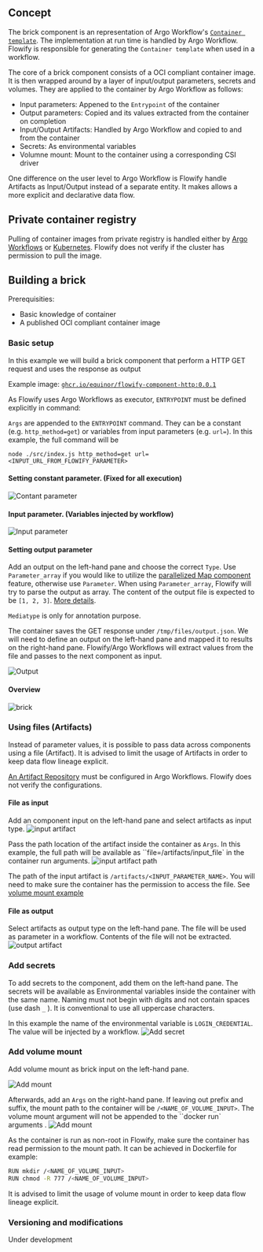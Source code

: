 ## Concept

The brick component is an representation of Argo Workflow's [`Container template`](https://argoproj.github.io/argo-workflows/fields/#container). The implementation at run time is handled by Argo Workflow. Flowify is responsible for generating the `Container template` when used in a workflow. 

The core of a brick component consists of a OCI compliant container image. It is then wrapped around by a layer of input/output parameters, secrets and volumes. They are applied to the container by Argo Workflow as follows:

- Input parameters: Appened to the `Entrypoint` of the container
- Output parameters: Copied and its values extracted from the container on completion
- Input/Output Artifacts: Handled by Argo Workflow and copied to and from the container
- Secrets: As environmental variables
- Volumne mount: Mount to the container using a corresponding CSI driver

One difference on the user level to Argo Workflow is Flowify handle Artifacts as Input/Output instead of a separate entity. It makes allows a more explicit and declarative data flow.

## Private container registry

Pulling of container images from private registry is handled either by [Argo Workflows](https://github.com/argoproj/argo-workflows/blob/master/examples/image-pull-secrets.yaml) or [Kubernetes](https://kubernetes.io/docs/tasks/configure-pod-container/configure-service-account/#add-imagepullsecrets-to-a-service-account). Flowify does not verify if the cluster has permission to pull the image.

## Building a brick

Prerequisities:

- Basic knowledge of container
- A published OCI compliant container image

### Basic setup
In this example we will build a brick component that perform a HTTP GET request and uses the response as output

Example image: [`ghcr.io/equinor/flowify-component-http:0.0.1`](https://github.com/equinor/flowify-component-http)

As Flowify uses Argo Workflows as executor, `ENTRYPOINT` must be defined explicitly in command:

`Args` are appended to the `ENTRYPOINT` command. They can be a constant (e.g. `http_method=get`) or variables from input parameters (e.g. `url=`). In this example, the full command will be 

`node ./src/index.js http_method=get url=<INPUT_URL_FROM_FLOWIFY_PARAMETER>`



#### Setting constant parameter. (Fixed for all execution)
![Contant parameter](./assets/bricks/constant.PNG)

#### Input parameter. (Variables injected by workflow)
![Input parameter](./assets/bricks/url.PNG)

#### Setting output parameter
Add an output on the left-hand pane and choose the correct `Type`. Use `Parameter_array` if you would like to utilize the [parallelized Map component](./map.md) feature, otherwise use `Parameter`. When using `Parameter_array`, Flowify will try to parse the output as array. The content of the output file is expected to be `[1, 2, 3]`. [More details](map.md).

`Mediatype` is only for annotation purpose.

The container saves the GET response under `/tmp/files/output.json`. We will need to define an output on the left-hand pane and mapped it to results on the right-hand pane. Flowify/Argo Workflows will extract values from the file and passes to the next component as input.

![Output](./assets/bricks/result.PNG)

#### Overview
![brick](./assets/bricks/brick.PNG)

### Using files (Artifacts)
Instead of parameter values, it is possible to pass data across components using a file (Artifact). It is advised to limit the usage of Artifacts in order to keep data flow lineage explicit.

[An Artifact Repository](https://argoproj.github.io/argo-workflows/configure-artifact-repository/) must be configured in Argo Workflows. Flowify does not verify the configurations.
#### File as input
Add an component input on the left-hand pane and select artifacts as input type.
![input artifact](./assets/bricks/input_artifact.PNG)

Pass the path location of the artifact inside the container as `Args`. In this example, the full path will be available as ``file=/artifacts/input_file` in the container run arguments.
![input artifact path](./assets/bricks/input_artifact_path.PNG)

The path of the input artifact is `/artifacts/<INPUT_PARAMETER_NAME>`. You will need to make sure the container has the permission to access the file. See [volume mount example](./bricks.md#add-volume-mount)

#### File as output
Select artifacts as output type on the left-hand pane. The file will be used as parameter in a workflow. Contents of the file will not be extracted.
![output artifact](./assets/bricks/artifact1.PNG)

### Add secrets
To add secrets to the component, add them on the left-hand pane. The secrets will be available as Environmental variables inside the container with the same name. 
Naming must not begin with digits and not contain spaces (use dash `_` ). It is conventional to use all uppercase characters.

In this example the name of the environmental variable is `LOGIN_CREDENTIAL`. The value will be injected by a workflow.
![Add secret](./assets/bricks/secret.PNG)

### Add volume mount
Add volume mount as brick input on the left-hand pane.

![Add mount](./assets/bricks/mount_input.PNG)

Afterwards, add an `Args` on the right-hand pane. If leaving out prefix and suffix, the mount path to the container will be `/<NAME_OF_VOLUME_INPUT>`. The volume mount argument will not be appended to the ``docker run` arguments
.
![Add mount](./assets/bricks/mount_arg.PNG)

As the container is run as non-root in Flowify, make sure the container has read permission to the mount path. It can be achieved in Dockerfile for example:

```bash
RUN mkdir /<NAME_OF_VOLUME_INPUT>
RUN chmod -R 777 /<NAME_OF_VOLUME_INPUT>
```

It is advised to limit the usage of volume mount in order to keep data flow lineage explicit.

### Versioning and modifications
Under development